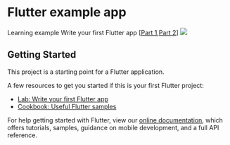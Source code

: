 # Flutter example app

Learning example Write your first Flutter app [[Part 1](https://flutter.dev/docs/get-started/codelab),[Part 2](https://codelabs.developers.google.com/codelabs/first-flutter-app-pt2/)]
![](https://codelabs.developers.google.com/codelabs/first-flutter-app-pt2/img/b17de15fa7831a1c.gif)

## Getting Started



This project is a starting point for a Flutter application.

A few resources to get you started if this is your first Flutter project:

- [Lab: Write your first Flutter app](https://flutter.dev/docs/get-started/codelab)
- [Cookbook: Useful Flutter samples](https://flutter.dev/docs/cookbook)

For help getting started with Flutter, view our
[online documentation](https://flutter.dev/docs), which offers tutorials,
samples, guidance on mobile development, and a full API reference.
